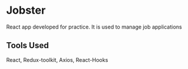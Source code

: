 # Jobster
React app developed for practice. It is used to manage job applications

## Tools Used
React, Redux-toolkit, Axios, React-Hooks
